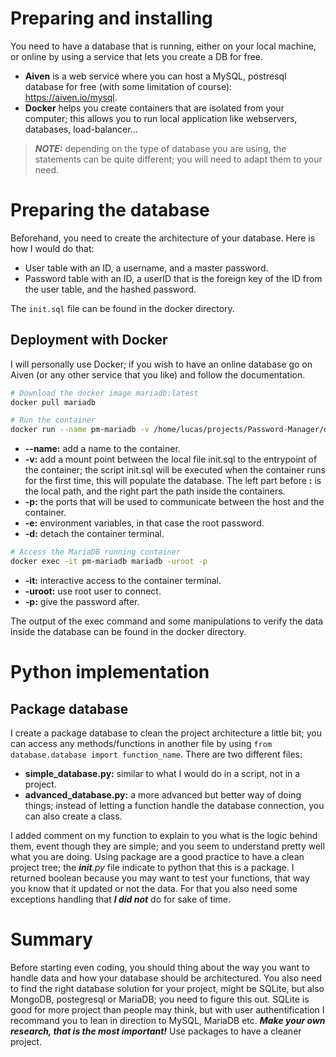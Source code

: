 # Preparing and installing
You need to have a database that is running, either on your local machine, or online by using a service that lets you create a DB for free.
- **Aiven** is a web service where you can host a MySQL, postresql database for free (with some limitation of course): https://aiven.io/mysql.  
- **Docker** helps you create containers that are isolated from your computer; this allows you to run local application like webservers, databases, load-balancer...

> **_NOTE:_** depending on the type of database you are using, the statements can be quite different; you will need to adapt them to your need.

# Preparing the database
Beforehand, you need to create the architecture of your database. Here is how I would do that:

- User table with an ID, a username, and a master password.
- Password table with an ID, a userID that is the foreign key of the ID from the user table, and the hashed password.

The `init.sql` file can be found in the docker directory.

## Deployment with Docker
I will personally use Docker; if you wish to have an online database go on Aiven (or any other service that you like) and follow the documentation.
```bash
# Download the docker image mariadb:latest
docker pull mariadb

# Run the container
docker run --name pm-mariadb -v /home/lucas/projects/Password-Manager/docker/init.sql:/docker-entrypoint-initdb.d/init.sql -p 3306:3306 -e MARIADB_ROOT_PASSWORD=password -d mariadb
```
- **--name:** add a name to the container.
- **-v:** add a mount point between the local file init.sql to the entrypoint of the container; the script init.sql will be executed when the container runs for the first time, this will populate the database. The left part before **:** is the local path, and the right part the path inside the containers.
- **-p:** the ports that will be used to communicate between the host and the container.
- **-e:** environment variables, in that case the root password.
- **-d:** detach the container terminal.

```bash
# Access the MariaDB running container
docker exec -it pm-mariadb mariadb -uroot -p
```
- **-it:** interactive access to the container terminal.
- **-uroot:** use root user to connect.
- **-p:** give the password after.

The output of the exec command and some manipulations to verify the data inside the database can be found in the docker directory.

# Python implementation
## Package database
I create a package database to clean the project architecture a little bit; you can access any methods/functions in another file by using `from database.database import function_name`.
There are two different files:
- **simple_database.py:** similar to what I would do in a script, not in a project.
- **advanced_database.py:** a more advanced but better way of doing things; instead of letting a function handle the database connection, you can also create a class.

I added comment on my function to explain to you what is the logic behind them, event though they are simple; and you seem to understand pretty well what you are doing.
Using package are a good practice to have a clean project tree; the *__init__.py* file indicate to python that this is a package.
I returned boolean because you may want to test your functions, that way you know that it updated or not the data. For that you also need some exceptions handling that **_I did not_** do for sake of time.

# Summary
Before starting even coding, you should thing about the way you want to handle data and how your database should be architectured.
You also need to find the right database solution for your project, might be SQLite, but also MongoDB, postegresql or MariaDB; you need to figure this out.
SQLite is good for more project than people may think, but with user authentification I recommand you to lean in direction to MySQL, MariaDB etc. **_Make your own research, that is the most important!_**
Use packages to have a cleaner project.  
